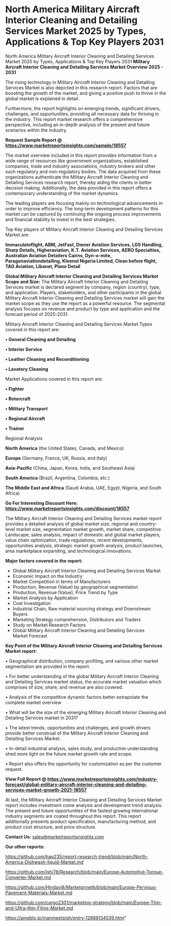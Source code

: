 # North America Military Aircraft Interior Cleaning and Detailing Services Market 2025 by Types, Applications & Top Key Players 2031
North America Military Aircraft Interior Cleaning and Detailing Services Market 2025 by Types, Applications & Top Key Players 2031
<Strong> Military Aircraft Interior Cleaning and Detailing Services Market Overview 2025 - 2031</strong>

The rising technology in Military Aircraft Interior Cleaning and Detailing Services Market is also depicted in this research report. Factors that are boosting the growth of the market, and giving a positive push to thrive in the global market is explained in detail.

Furthermore, the report highlights on emerging trends, significant drivers, challenges, and opportunities, providing all necessary data for thriving in the industry. This report market research offers a comprehensive perspective, including an in-depth analysis of the present and future scenarios within the industry.

<strong>Request Sample Report @ <a href=https://www.marketreportsinsights.com/sample/18557>https://www.marketreportsinsights.com/sample/18557</a></strong>

The market overview included in this report provides information from a wide range of resources like government organizations, established companies, trade and industry associations, industry brokers and other such regulatory and non-regulatory bodies. The data acquired from these organizations authenticate the Military Aircraft Interior Cleaning and Detailing Services research report, thereby aiding the clients in better decision making. Additionally, the data provided in this report offers a contemporary understanding of the market dynamics.

The leading players are focusing mainly on technological advancements in order to improve efficiency. The long-term development patterns for this market can be captured by continuing the ongoing process improvements and financial stability to invest in the best strategies.

Top Key players of Military Aircraft Interior Cleaning and Detailing Services Market are:

<strong>Immaculateflight, ABM, JetFast, Diener Aviation Services, LGS Handling, Sharp Details, Higheraviation, K.T. Aviation Services, AERO Specialties, Australian Aviation Detailers Cairns, Dyn-o-mite, Paragonaviationdetailing, Kleenol Nigeria Limited, Clean before flight, TAG Aviation, Libanet, Plane Detail</strong>

<strong><b>Global Military Aircraft Interior Cleaning and Detailing Services Market Scope and Size:</b></strong>
The Military Aircraft Interior Cleaning and Detailing Services market is declared segment by company, region (country), type, and application. Players, stakeholders, and other participants in the global Military Aircraft Interior Cleaning and Detailing Services market will gain the market scope as they use the report as a powerful resource. The segmental analysis focuses on revenue and product by type and application and the forecast period of 2025-2031.

Military Aircraft Interior Cleaning and Detailing Services Market Types covered in this report are:

<strong>• General Cleaning and Detailing

• Interior Service

• Leather Cleaning and Reconditioning

• Lavatory Cleaning</strong>

Market Applications covered in this report are:

<strong>• Fighter

• Rotorcraft

• Military Transport

• Regional Aircraft

• Trainer</strong> 

Regional Analysis

<strong>North America</strong> (the United States, Canada, and Mexico)

<strong>Europe</strong> (Germany, France, UK, Russia, and Italy)

<strong>Asia-Pacific</strong> (China, Japan, Korea, India, and Southeast Asia)

<strong>South America</strong> (Brazil, Argentina, Colombia, etc.)

<strong>The Middle East and Africa</strong> (Saudi Arabia, UAE, Egypt, Nigeria, and South Africa)

<strong>Go For Interesting Discount Here: <a href=https://www.marketreportsinsights.com/discount/18557>https://www.marketreportsinsights.com/discount/18557</a></strong>

The Military Aircraft Interior Cleaning and Detailing Services market report provides a detailed analysis of global market size, regional and country-level market size, segmentation market growth, market share, competitive Landscape, sales analysis, impact of domestic and global market players, value chain optimization, trade regulations, recent developments, opportunities analysis, strategic market growth analysis, product launches, area marketplace expanding, and technological innovations.

<strong><b>Major factors covered in the report:</b></strong>
<ul>
  <li>Global Military Aircraft Interior Cleaning and Detailing Services Market </li>
  <li>Economic Impact on the Industry</li>
  <li>Market Competition in terms of Manufacturers</li>
  <li>Production, Revenue (Value) by geographical segmentation</li>
  <li>Production, Revenue (Value), Price Trend by Type</li>
  <li>Market Analysis by Application</li>
  <li>Cost Investigation</li>
  <li>Industrial Chain, Raw material sourcing strategy and Downstream Buyers</li>
  <li>Marketing Strategy comprehension, Distributors and Traders</li>
  <li>Study on Market Research Factors</li>
  <li>Global Military Aircraft Interior Cleaning and Detailing Services Market Forecast</li>
</ul>

<strong><b>Key Point of the Military Aircraft Interior Cleaning and Detailing Services Market report:</b></strong>

• Geographical distribution, company profiling, and various other market segmentation are provided in the report.

• For better understanding of the global Military Aircraft Interior Cleaning and Detailing Services market status, the accurate market valuation which comprises of size, share, and revenue are also covered.

• Analysis of the competitive dynamic factors better extrapolate the complete market overview

• What will be the size of the emerging Military Aircraft Interior Cleaning and Detailing Services market in 2031?

• The latest trends, opportunities and challenges, and growth drivers provide better construal of the Military Aircraft Interior Cleaning and Detailing Services Market.

• In-detail industrial analysis, sales study, and production understanding shed more light on the future market growth rate and scope.

• Report also offers the opportunity for customization as per the customer request.

<strong><b>View Full Report @ <a href=https://www.marketreportsinsights.com/industry-forecast/global-military-aircraft-interior-cleaning-and-detailing-services-market-growth-2021-18557>https://www.marketreportsinsights.com/industry-forecast/global-military-aircraft-interior-cleaning-and-detailing-services-market-growth-2021-18557</a></b></strong>


At last, the Military Aircraft Interior Cleaning and Detailing Services Market report includes investment come analysis and development trend analysis. The present and future opportunities of the fastest growing international industry segments are coated throughout this report. This report additionally presents product specification, manufacturing method, and product cost structure, and price structure.

<strong>Contact Us:</strong>
sales@marketreportsinsights.com

<strong>Our other reports:</strong>

<a href=https://github.com/haq235/report-research-trend/blob/main/North-America-Dishwash-liquid-Market.md>https://github.com/haq235/report-research-trend/blob/main/North-America-Dishwash-liquid-Market.md</a>

<a href=https://github.com/Ishi78/Research/blob/main/Europe-Automotive-Torque-Converter-Market.md>https://github.com/Ishi78/Research/blob/main/Europe-Automotive-Torque-Converter-Market.md</a>

<a href=https://github.com/Hindavi8/Marketgrowth/blob/main/Europe-Pervious-Pavement-Materials-Market.md>https://github.com/Hindavi8/Marketgrowth/blob/main/Europe-Pervious-Pavement-Materials-Market.md</a>

<a href=https://github.com/cargo2301/marketing-strategy/blob/main/Europe-Thin-and-Ultra-thin-Films-Market.md>https://github.com/cargo2301/marketing-strategy/blob/main/Europe-Thin-and-Ultra-thin-Films-Market.md</a>

<a href=https://ameblo.jp/manmeetsigh/entry-12888134539.html>https://ameblo.jp/manmeetsigh/entry-12888134539.html</a>"
